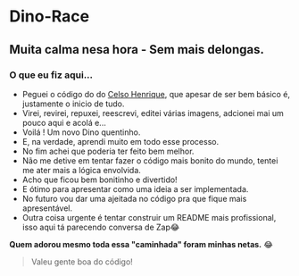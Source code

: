 # Dino-Race
## Muita calma nesa hora - Sem mais delongas.
### O que eu fiz aqui...

- Peguei o código do do [Celso Henrique](https://github.com/celso-henrique/), que apesar de ser bem básico é, justamente o inicio de tudo.
- Virei, revirei, repuxei, reescrevi, editei várias imagens, adcionei mai um pouco aqui e acolá e...
- Voilá ! Um novo Dino quentinho.
- E, na verdade, aprendi muito em todo esse processo.
- No fim achei que poderia ter feito bem melhor.
- Não me detive em tentar fazer o código mais bonito do mundo, tentei me ater mais a lógica envolvida.
- Acho que ficou bem bonitinho e divertido!
- E ótimo para apresentar como uma ideia a ser implementada.
- No futuro vou dar uma ajeitada no código pra que fique mais apresentável.
- Outra coisa urgente é tentar construir um README mais profissional, isso aqui tá parecendo conversa de Zap😂


**Quem adorou mesmo toda essa "caminhada" foram minhas netas.** 😂
> Valeu gente boa do código!

 

